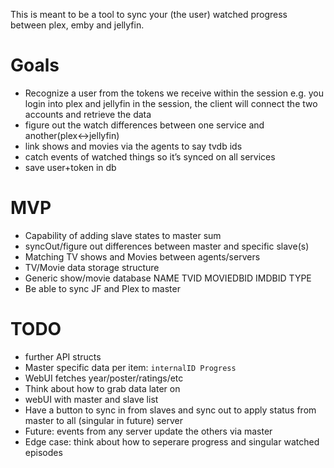 This is meant to be a tool to sync your (the user) watched progress between plex, emby and jellyfin.
 
# Goals

- Recognize a user from the tokens we receive within the session e.g. you login into plex and jellyfin in the session, the client will connect the two accounts and retrieve the data
- figure out the watch differences between one service and another(plex<->jellyfin)
- link shows and movies via the agents to say tvdb ids
- catch events of watched things so it’s synced on all services
- save user+token in db 
 
 

# MVP
* Capability of adding slave states to master sum
* syncOut/figure out differences between master and specific slave(s)
* Matching TV shows and Movies between agents/servers
* TV/Movie data storage structure
* Generic show/movie database NAME TVID MOVIEDBID IMDBID TYPE
* Be able to sync JF and Plex to master

# TODO
* further API structs
* Master specific data per item: `internalID Progress`
* WebUI fetches year/poster/ratings/etc
* Think about how to grab data later on
* webUI with master and slave list
* Have a button to sync in from slaves and sync out to apply status from master to all (singular in future) server
* Future: events from any server update the others via master
* Edge case: think about how to seperare progress and singular watched episodes

